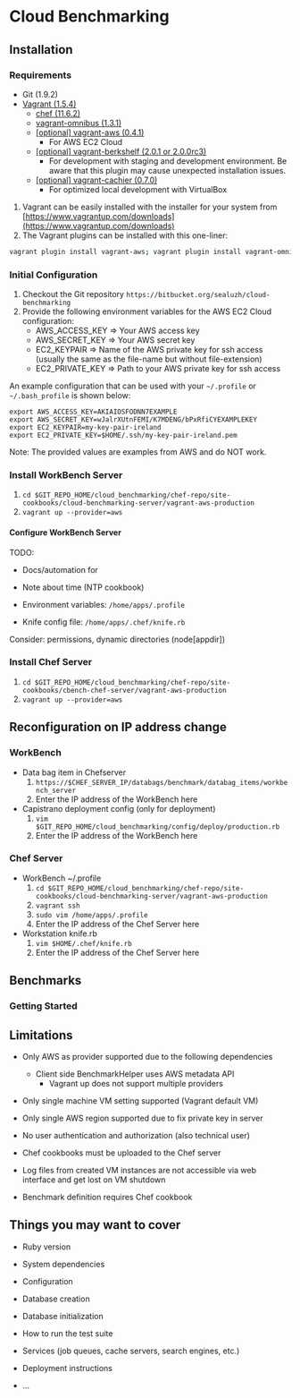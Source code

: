 # Cloud Benchmarking

## Installation

### Requirements
* Git (1.9.2)
* [Vagrant (1.5.4)](https://www.vagrantup.com/downloads)
    * [chef (11.6.2)](https://rubygems.org/gems/chef/versions/11.6.2)
    * [vagrant-omnibus (1.3.1)](https://github.com/schisamo/vagrant-omnibus)
    * [[optional] vagrant-aws (0.4.1)](https://github.com/mitchellh/vagrant-aws)
        * For AWS EC2 Cloud
    * [[optional] vagrant-berkshelf (2.0.1 or 2.0.0rc3)](https://github.com/berkshelf/vagrant-berkshelf)
        * For development with staging and development environment. Be aware that this plugin may cause unexpected installation issues.
    * [[optional] vagrant-cachier (0.7.0)](https://github.com/fgrehm/vagrant-cachier)
        * For optimized local development with VirtualBox


1. Vagrant can be easily installed with the installer for your system from [https://www.vagrantup.com/downloads](https://www.vagrantup.com/downloads)
2. The Vagrant plugins can be installed with this one-liner:

```bash
vagrant plugin install vagrant-aws; vagrant plugin install vagrant-omnibus; vagrant plugin install chef
```

### Initial Configuration
1. Checkout the Git repository `https://bitbucket.org/sealuzh/cloud-benchmarking`
2. Provide the following environment variables for the AWS EC2 Cloud configuration:
    * AWS_ACCESS_KEY => Your AWS access key
    * AWS_SECRET_KEY => Your AWS secret key
    * EC2_KEYPAIR => Name of the AWS private key for ssh access (usually the same as the file-name but without file-extension)
    * EC2_PRIVATE_KEY => Path to your AWS private key for ssh access
	
An example configuration that can be used with your `~/.profile` or `~/.bash_profile` is shown below:

```
export AWS_ACCESS_KEY=AKIAIOSFODNN7EXAMPLE
export AWS_SECRET_KEY=wJalrXUtnFEMI/K7MDENG/bPxRfiCYEXAMPLEKEY
export EC2_KEYPAIR=my-key-pair-ireland
export EC2_PRIVATE_KEY=$HOME/.ssh/my-key-pair-ireland.pem
```
Note: The provided values are examples from AWS and do NOT work.

### Install WorkBench Server
1. `cd $GIT_REPO_HOME/cloud_benchmarking/chef-repo/site-cookbooks/cloud-benchmarking-server/vagrant-aws-production`
2. `vagrant up --provider=aws`

#### Configure WorkBench Server
TODO:
 * Docs/automation for
 * Note about time (NTP cookbook)


* Environment variables: `/home/apps/.profile`
* Knife config file: `/home/apps/.chef/knife.rb`

Consider: permissions, dynamic directories (node[appdir])

### Install Chef Server
1. `cd $GIT_REPO_HOME/cloud_benchmarking/chef-repo/site-cookbooks/cbench-chef-server/vagrant-aws-production`
2. `vagrant up --provider=aws`

## Reconfiguration on IP address change

### WorkBench

* Data bag item in Chefserver
	1. `https://$CHEF_SERVER_IP/databags/benchmark/databag_items/workbench_server`
	2. Enter the IP address of the WorkBench here
* Capistrano deployment config (only for deployment)
    1. `vim $GIT_REPO_HOME/cloud_benchmarking/config/deploy/production.rb`
    2. Enter the IP address of the WorkBench here


### Chef Server

* WorkBench ~/.profile
    1. `cd $GIT_REPO_HOME/cloud_benchmarking/chef-repo/site-cookbooks/cloud-benchmarking-server/vagrant-aws-production`
    2. `vagrant ssh`
    3. `sudo vim /home/apps/.profile`
    4. Enter the IP address of the Chef Server here
* Workstation knife.rb
    1. `vim $HOME/.chef/knife.rb`
    2. Enter the IP address of the Chef Server here


## Benchmarks

### Getting Started

## Limitations

* Only AWS as provider supported due to the following dependencies
  * Client side BenchmarkHelper uses AWS metadata API
	* Vagrant up does not support multiple providers
* Only single machine VM setting supported (Vagrant default VM)
* Only single AWS region supported due to fix private key in server
* No user authentication and authorization (also technical user)
* Chef cookbooks must be uploaded to the Chef server

* Log files from created VM instances are not accessible via web interface and get lost on VM shutdown
* Benchmark definition requires Chef cookbook

## Things you may want to cover

* Ruby version

* System dependencies

* Configuration

* Database creation

* Database initialization

* How to run the test suite

* Services (job queues, cache servers, search engines, etc.)

* Deployment instructions

* ...
